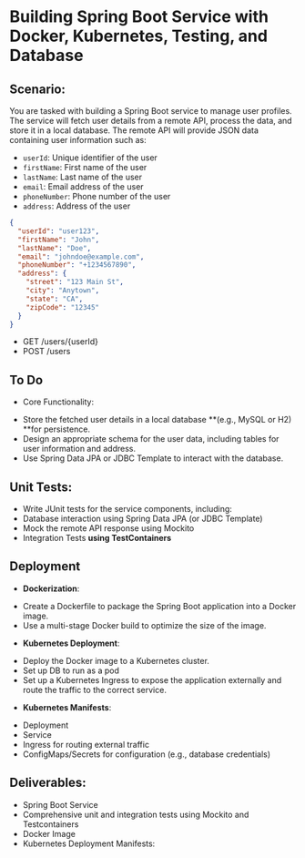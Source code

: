 # Building  Spring Boot Service with Docker, Kubernetes, Testing, and Database

## Scenario:
You are tasked with building a Spring Boot service to manage user profiles. The service will fetch user details from a remote API, process the data, and store it in a local database. The remote API will provide JSON data containing user information such as:

- `userId`: Unique identifier of the user
- `firstName`: First name of the user
- `lastName`: Last name of the user
- `email`: Email address of the user
- `phoneNumber`: Phone number of the user
- `address`: Address of the user

```json
{
  "userId": "user123",
  "firstName": "John",
  "lastName": "Doe",
  "email": "johndoe@example.com",
  "phoneNumber": "+1234567890",
  "address": {
    "street": "123 Main St",
    "city": "Anytown",
    "state": "CA",
    "zipCode": "12345"
  }
}
```

* GET /users/{userId}
* POST /users

## To Do

* Core Functionality:

- Store the fetched user details in a local database **(e.g., MySQL or H2) **for persistence. 
- Design an appropriate schema for the user data, including tables for user information and address.
- Use Spring Data JPA or JDBC Template to interact with the database.

## Unit Tests:

* Write JUnit tests for the service components, including:
* Database interaction using Spring Data JPA (or JDBC Template)
* Mock the remote API response using Mockito
* Integration Tests **using TestContainers**

## Deployment

* **Dockerization**:

- Create a Dockerfile to package the Spring Boot application into a Docker image.
- Use a multi-stage Docker build to optimize the size of the image.

* **Kubernetes Deployment**:

- Deploy the Docker image to a Kubernetes cluster.
- Set up DB to run as a pod
- Set up a Kubernetes Ingress to expose the application externally and route the traffic to the correct service.

* **Kubernetes Manifests**:
- Deployment
- Service
- Ingress for routing external traffic
- ConfigMaps/Secrets for configuration (e.g., database credentials)

## Deliverables:
* Spring Boot Service
* Comprehensive unit and integration tests using Mockito and Testcontainers
* Docker Image
* Kubernetes Deployment Manifests:

